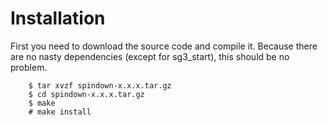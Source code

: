 # Installation #

First you need to download the source code and compile it. Because there are no nasty dependencies (except for sg3\_start), this should be no problem.

```
    $ tar xvzf spindown-x.x.x.tar.gz
    $ cd spindown-x.x.x.tar.gz
    $ make
    # make install
```